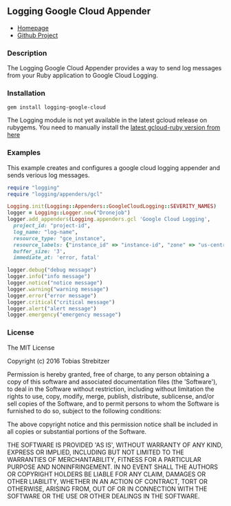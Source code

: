 ## Logging Google Cloud Appender
* [Homepage](http://rubygems.org/gems/logging-google-cloud)
* [Github Project](https://github.com/tobiasstrebitzer/logging-google.cloud)

### Description

The Logging Google Cloud Appender provides a way to send log messages from your
Ruby application to Google Cloud Logging.

### Installation

```
gem install logging-google-cloud
```

The Logging module is not yet available in the latest gcloud release on rubygems.
You need to manually install the [latest gcloud-ruby version from here](https://github.com/GoogleCloudPlatform/gcloud-ruby)

### Examples

This example creates and configures a google cloud logging appender and sends verious log messages.

```ruby
require "logging"
require "logging/appenders/gcl"

Logging.init(Logging::Appenders::GoogleCloudLogging::SEVERITY_NAMES)
logger = Logging::Logger.new("Dronejob")
logger.add_appenders(Logging.appenders.gcl 'Google Cloud Logging', 
  project_id: "project-id",
  log_name: "log-name", 
  resource_type: "gce_instance",
  resource_labels: {"instance_id" => "instance-id", "zone" => "us-central1-b"}, 
  buffer_size: '3',
  immediate_at: 'error, fatal'

logger.debug("debug message")
logger.info("info message")
logger.notice("notice message")
logger.warning("warning message")
logger.error("error message")
logger.critical("critical message")
logger.alert("alert message")
logger.emergency("emergency message")
```

### License

The MIT License

Copyright (c) 2016 Tobias Strebitzer

Permission is hereby granted, free of charge, to any person obtaining
a copy of this software and associated documentation files (the
'Software'), to deal in the Software without restriction, including
without limitation the rights to use, copy, modify, merge, publish,
distribute, sublicense, and/or sell copies of the Software, and to
permit persons to whom the Software is furnished to do so, subject to
the following conditions:

The above copyright notice and this permission notice shall be
included in all copies or substantial portions of the Software.

THE SOFTWARE IS PROVIDED 'AS IS', WITHOUT WARRANTY OF ANY KIND,
EXPRESS OR IMPLIED, INCLUDING BUT NOT LIMITED TO THE WARRANTIES OF
MERCHANTABILITY, FITNESS FOR A PARTICULAR PURPOSE AND NONINFRINGEMENT.
IN NO EVENT SHALL THE AUTHORS OR COPYRIGHT HOLDERS BE LIABLE FOR ANY
CLAIM, DAMAGES OR OTHER LIABILITY, WHETHER IN AN ACTION OF CONTRACT,
TORT OR OTHERWISE, ARISING FROM, OUT OF OR IN CONNECTION WITH THE
SOFTWARE OR THE USE OR OTHER DEALINGS IN THE SOFTWARE.
